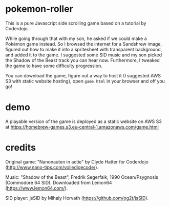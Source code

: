 # pokemon-roller
This is a pure Javascript side scrolling game based on a tutorial by Coderdojo.

While going through that with my son, he asked if we could make a Pokémon game instead.
So I browsed the internet for a Sandshrew image, figured out how to make it into a spritesheet with transparent background, and added it to the game.
I suggested some SID music and my son picked the Shadow of the Beast track you can hear now. 
Furthermore, I tweaked the game to have some difficulty progression.

You can download the game, figure out a way to host it (I suggested AWS S3 with static website hosting), open `game.html` in your browser and off you go!

# demo

A playable version of the game is deployed as a static website on AWS S3 at https://homebrew-games.s3.eu-central-1.amazonaws.com/game.html

# credits

Original game: "Nanonauten in actie" by Clyde Hatter for Coderdojo (http://www.nano-tips.com/volledigecode/).

Music: "Shadow of the Beast", Fredrik Segerfalk, 1990 Ocean/Psygnosis (Commodore 64 SID). Downloaded from Lemon64 (https://www.lemon64.com/).

SID player: jsSID by Mihaly Horvath (https://github.com/og2t/jsSID).
